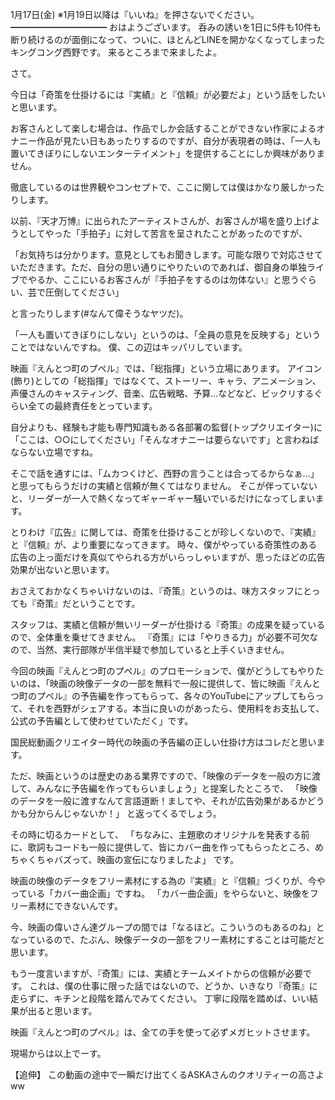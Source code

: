 1月17日(金) ※1月19日以降は『いいね』を押さないでください。
━━━━━━━━━━━
おはようございます。
呑みの誘いを1日に5件も10件も断り続けるのが面倒になって、ついに、ほとんどLINEを開かなくなってしまったキングコング西野です。
来るところまで来ましたよ。

さて。

今日は「奇策を仕掛けるには『実績』と『信頼』が必要だよ」という話をしたいと思います。

お客さんとして楽しむ場合は、作品でしか会話することができない作家によるオナニー作品が見たい日もあったりするのですが、自分が表現者の時は、「一人も置いてきぼりにしないエンターテイメント」を提供することにしか興味がありません。

徹底しているのは世界観やコンセプトで、ここに関しては僕はかなり厳しかったりします。

以前、『天才万博』に出られたアーティストさんが、お客さんが場を盛り上げようとしてやった「手拍子」に対して苦言を呈されたことがあったのですが、

「お気持ちは分かります。意見としてもお聞きします。可能な限りで対応させていただきます。ただ、自分の思い通りにやりたいのであれば、御自身の単独ライブでやるか、ここにいるお客さんが『手拍子をするのは勿体ない』と思うぐらい、芸で圧倒してください」

と言ったりします(#なんて偉そうなヤツだ)。

「一人も置いてきぼりにしない」というのは、「全員の意見を反映する」ということではないんですね。
僕、この辺はキッパリしています。

映画『えんとつ町のプペル』では、「総指揮」という立場にあります。
アイコン(飾り)としての「総指揮」ではなくて、ストーリー、キャラ、アニメーション、声優さんのキャスティング、音楽、広告戦略、予算…などなど、ビックリするぐらい全ての最終責任をとっています。

自分よりも、経験も才能も専門知識もある各部署の監督(トップクリエイター)に「ここは、○○にしてください」「そんなオナニーは要らないです」と言わねばならない立場ですね。

そこで話を通すには、「ムカつくけど、西野の言うことは合ってるからなぁ…」と思ってもらうだけの実績と信頼が無くてはなりません。
そこが伴っていないと、リーダーが一人で熱くなってギャーギャー騒いでいるだけになってしまいます。

とりわけ『広告』に関しては、奇策を仕掛けることが珍しくないので、『実績』と『信頼』が、より重要になってきます。
時々、僕がやっている奇策性のある広告の上っ面だけを真似てやられる方がいらっしゃいますが、思ったほどの広告効果が出ないと思います。

おさえておかなくちゃいけないのは、『奇策』というのは、味方スタッフにとっても『奇策』だということです。

スタッフは、実績と信頼が無いリーダーが仕掛ける『奇策』の成果を疑っているので、全体重を乗せてきません。
『奇策』には「やりきる力」が必要不可欠なので、当然、実行部隊が半信半疑で参加していると上手くいきません。

今回の映画『えんとつ町のプペル』のプロモーションで、僕がどうしてもやりたいのは、「映画の映像データの一部を無料で一般に提供して、皆に映画『えんとつ町のプペル』の予告編を作ってもらって、各々のYouTubeにアップしてもらって、それを西野がシェアする。本当に良いのがあったら、使用料をお支払して、公式の予告編として使わせていただく」です。

国民総動画クリエイター時代の映画の予告編の正しい仕掛け方はコレだと思います。

ただ、映画というのは歴史のある業界ですので、「映像のデータを一般の方に渡して、みんなに予告編を作ってもらいましょう」と提案したところで、
「映像のデータを一般に渡すなんて言語道断！ましてや、それが広告効果があるかどうかも分からんじゃないか！」
と返ってくるでしょう。

その時に切るカードとして、
「ちなみに、主題歌のオリジナルを発表する前に、歌詞もコードも一般に提供して、皆にカバー曲を作ってもらったところ、めちゃくちゃバズって、映画の宣伝になりましたよ」
です。

映画の映像のデータをフリー素材にする為の『実績』と『信頼』づくりが、今やっている「カバー曲企画」ですね。
「カバー曲企画」をやらないと、映像をフリー素材にできないんです。

今、映画の偉いさん達グループの間では「なるほど。こういうのもあるのね」となっているので、たぶん、映像データの一部をフリー素材にすることは可能だと思います。

もう一度言いますが、『奇策』には、実績とチームメイトからの信頼が必要です。
これは、僕の仕事に限った話ではないので、どうか、いきなり『奇策』に走らずに、キチンと段階を踏んでみてください。
丁寧に段階を踏めば、いい結果が出ると思います。

映画『えんとつ町のプペル』は、全ての手を使って必ずメガヒットさせます。

現場からは以上でーす。

【追伸】
この動画の途中で一瞬だけ出てくるASKAさんのクオリティーの高さよww
